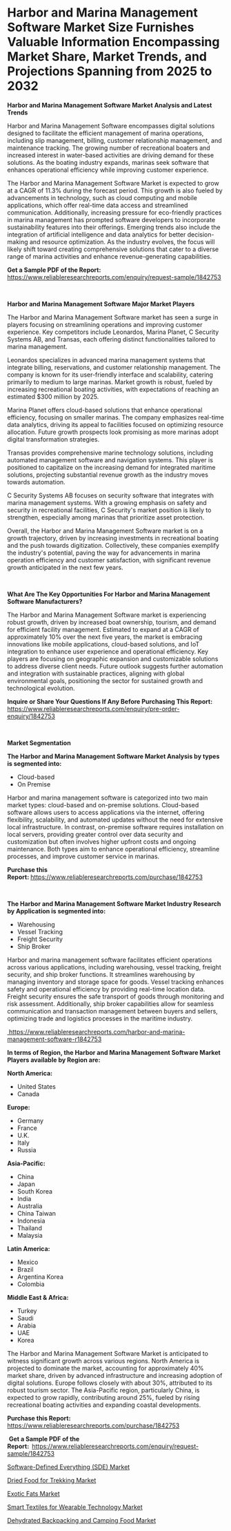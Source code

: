 <p><h1>Harbor and Marina Management Software Market Size Furnishes Valuable Information Encompassing Market Share, Market Trends, and Projections Spanning from 2025 to 2032</h1></p><p><strong>Harbor and Marina Management Software Market Analysis and Latest Trends</strong></p>
<p><p>Harbor and Marina Management Software encompasses digital solutions designed to facilitate the efficient management of marina operations, including slip management, billing, customer relationship management, and maintenance tracking. The growing number of recreational boaters and increased interest in water-based activities are driving demand for these solutions. As the boating industry expands, marinas seek software that enhances operational efficiency while improving customer experience.</p><p>The Harbor and Marina Management Software Market is expected to grow at a CAGR of 11.3% during the forecast period. This growth is also fueled by advancements in technology, such as cloud computing and mobile applications, which offer real-time data access and streamlined communication. Additionally, increasing pressure for eco-friendly practices in marina management has prompted software developers to incorporate sustainability features into their offerings. Emerging trends also include the integration of artificial intelligence and data analytics for better decision-making and resource optimization. As the industry evolves, the focus will likely shift toward creating comprehensive solutions that cater to a diverse range of marina activities and enhance revenue-generating capabilities.</p></p>
<p><strong>Get a Sample PDF of the Report:&nbsp;</strong> <a href="https://www.reliableresearchreports.com/enquiry/request-sample/1842753?utm_campaign=24&utm_medium=2&utm_source=Github&utm_content=ia&utm_term=26032025&utm_id=harbor-and-marina-management-software">https://www.reliableresearchreports.com/enquiry/request-sample/1842753</a></p>
<p>&nbsp;</p>
<p><strong>Harbor and Marina Management Software Major Market Players</strong></p>
<p><p>The Harbor and Marina Management Software market has seen a surge in players focusing on streamlining operations and improving customer experience. Key competitors include Leonardos, Marina Planet, C Security Systems AB, and Transas, each offering distinct functionalities tailored to marina management.</p><p>Leonardos specializes in advanced marina management systems that integrate billing, reservations, and customer relationship management. The company is known for its user-friendly interface and scalability, catering primarily to medium to large marinas. Market growth is robust, fueled by increasing recreational boating activities, with expectations of reaching an estimated $300 million by 2025.</p><p>Marina Planet offers cloud-based solutions that enhance operational efficiency, focusing on smaller marinas. The company emphasizes real-time data analytics, driving its appeal to facilities focused on optimizing resource allocation. Future growth prospects look promising as more marinas adopt digital transformation strategies.</p><p>Transas provides comprehensive marine technology solutions, including automated management software and navigation systems. This player is positioned to capitalize on the increasing demand for integrated maritime solutions, projecting substantial revenue growth as the industry moves towards automation.</p><p>C Security Systems AB focuses on security software that integrates with marina management systems. With a growing emphasis on safety and security in recreational facilities, C Security's market position is likely to strengthen, especially among marinas that prioritize asset protection.</p><p>Overall, the Harbor and Marina Management Software market is on a growth trajectory, driven by increasing investments in recreational boating and the push towards digitization. Collectively, these companies exemplify the industry's potential, paving the way for advancements in marina operation efficiency and customer satisfaction, with significant revenue growth anticipated in the next few years.</p></p>
<p>&nbsp;</p>
<p><strong>What Are The Key Opportunities For Harbor and Marina Management Software Manufacturers?</strong></p>
<p><p>The Harbor and Marina Management Software market is experiencing robust growth, driven by increased boat ownership, tourism, and demand for efficient facility management. Estimated to expand at a CAGR of approximately 10% over the next five years, the market is embracing innovations like mobile applications, cloud-based solutions, and IoT integration to enhance user experience and operational efficiency. Key players are focusing on geographic expansion and customizable solutions to address diverse client needs. Future outlook suggests further automation and integration with sustainable practices, aligning with global environmental goals, positioning the sector for sustained growth and technological evolution.</p></p>
<p><strong>Inquire or Share Your Questions If Any Before Purchasing This Report:</strong> <a href="https://www.reliableresearchreports.com/enquiry/pre-order-enquiry/1842753?utm_campaign=24&utm_medium=2&utm_source=Github&utm_content=ia&utm_term=26032025&utm_id=harbor-and-marina-management-software">https://www.reliableresearchreports.com/enquiry/pre-order-enquiry/1842753</a></p>
<p>&nbsp;</p>
<p><strong>Market Segmentation</strong></p>
<p><strong>The Harbor and Marina Management Software Market Analysis by types is segmented into:</strong></p>
<p><ul><li>Cloud-based</li><li>On Premise</li></ul></p>
<p><p>Harbor and marina management software is categorized into two main market types: cloud-based and on-premise solutions. Cloud-based software allows users to access applications via the internet, offering flexibility, scalability, and automated updates without the need for extensive local infrastructure. In contrast, on-premise software requires installation on local servers, providing greater control over data security and customization but often involves higher upfront costs and ongoing maintenance. Both types aim to enhance operational efficiency, streamline processes, and improve customer service in marinas.</p></p>
<p><strong>Purchase this Report:&nbsp;</strong><a href="https://www.reliableresearchreports.com/purchase/1842753?utm_campaign=24&utm_medium=2&utm_source=Github&utm_content=ia&utm_term=26032025&utm_id=harbor-and-marina-management-software">https://www.reliableresearchreports.com/purchase/1842753</a></p>
<p>&nbsp;</p>
<p><strong>The Harbor and Marina Management Software Market Industry Research by Application is segmented into:</strong></p>
<p><ul><li>Warehousing</li><li>Vessel Tracking</li><li>Freight Security</li><li>Ship Broker</li></ul></p>
<p><p>Harbor and marina management software facilitates efficient operations across various applications, including warehousing, vessel tracking, freight security, and ship broker functions. It streamlines warehousing by managing inventory and storage space for goods. Vessel tracking enhances safety and operational efficiency by providing real-time location data. Freight security ensures the safe transport of goods through monitoring and risk assessment. Additionally, ship broker capabilities allow for seamless communication and transaction management between buyers and sellers, optimizing trade and logistics processes in the maritime industry.</p></p>
<p><a href="https://www.reliableresearchreports.com/harbor-and-marina-management-software-r1842753?utm_campaign=24&utm_medium=2&utm_source=Github&utm_content=ia&utm_term=26032025&utm_id=harbor-and-marina-management-software">&nbsp;https://www.reliableresearchreports.com/harbor-and-marina-management-software-r1842753</a></p>
<p><strong>In terms of Region, the Harbor and Marina Management Software Market Players available by Region are:</strong></p>
<p>
    <p> <strong> North America: </strong>
        <ul>
            <li>United States</li>
            <li>Canada</li>
        </ul>
        </p> 
    <p> <strong> Europe: </strong>
        <ul>
            <li>Germany</li>
            <li>France</li>
            <li>U.K.</li>
            <li>Italy</li>
            <li>Russia</li>
        </ul>
        </p> 
    <p> <strong> Asia-Pacific: </strong>
        <ul>
            <li>China</li>
            <li>Japan</li>
            <li>South Korea</li>
            <li>India</li>
            <li>Australia</li>
            <li>China Taiwan</li>
            <li>Indonesia</li>
            <li>Thailand</li>
            <li>Malaysia</li>
        </ul>
        </p> 
    <p> <strong> Latin America: </strong>
        <ul>
            <li>Mexico</li>
            <li>Brazil</li>
            <li>Argentina Korea</li>
            <li>Colombia</li>
        </ul>
        </p> 
    <p> <strong> Middle East & Africa: </strong>
        <ul>
            <li>Turkey</li>
            <li>Saudi</li>
            <li>Arabia</li>
            <li>UAE</li>
            <li>Korea</li>
        </ul>
    </p>
    </p>
<p><p>The Harbor and Marina Management Software Market is anticipated to witness significant growth across various regions. North America is projected to dominate the market, accounting for approximately 40% market share, driven by advanced infrastructure and increasing adoption of digital solutions. Europe follows closely with about 30%, attributed to its robust tourism sector. The Asia-Pacific region, particularly China, is expected to grow rapidly, contributing around 25%, fueled by rising recreational boating activities and expanding coastal developments.</p></p>
<p><strong>Purchase this Report: </strong><a href="https://www.reliableresearchreports.com/purchase/1842753?utm_campaign=24&utm_medium=2&utm_source=Github&utm_content=ia&utm_term=26032025&utm_id=harbor-and-marina-management-software">https://www.reliableresearchreports.com/purchase/1842753</a></p>
<p>&nbsp;<strong>Get a Sample PDF of the Report:&nbsp;&nbsp;</strong><a href="https://www.reliableresearchreports.com/enquiry/request-sample/1842753?utm_campaign=24&utm_medium=2&utm_source=Github&utm_content=ia&utm_term=26032025&utm_id=harbor-and-marina-management-software">https://www.reliableresearchreports.com/enquiry/request-sample/1842753</a></p>
<p><strong></strong></p>
<p><p><a href="https://github.com/swaftaenglem/Market-Research-Report-List-1/blob/main/software-defined-everything-sde-market.md?utm_campaign=24&utm_medium=2&utm_source=Github&utm_content=ia&utm_term=26032025&utm_id=harbor-and-marina-management-software">Software-Defined Everything (SDE) Market</a></p><p><a href="https://github.com/bichukapac/Market-Research-Report-List-1/blob/main/dried-food-for-trekking-market.md?utm_campaign=24&utm_medium=2&utm_source=Github&utm_content=ia&utm_term=26032025&utm_id=harbor-and-marina-management-software">Dried Food for Trekking Market</a></p><p><a href="https://github.com/ayondaylos/Market-Research-Report-List-1/blob/main/exotic-fats-market.md?utm_campaign=24&utm_medium=2&utm_source=Github&utm_content=ia&utm_term=26032025&utm_id=harbor-and-marina-management-software">Exotic Fats Market</a></p><p><a href="https://github.com/gassmkalay/Market-Research-Report-List-1/blob/main/smart-textiles-for-wearable-technology-market.md?utm_campaign=24&utm_medium=2&utm_source=Github&utm_content=ia&utm_term=26032025&utm_id=harbor-and-marina-management-software">Smart Textiles for Wearable Technology Market</a></p><p><a href="https://github.com/laveeasaadrh/Market-Research-Report-List-1/blob/main/dehydrated-backpacking-and-camping-food-market.md?utm_campaign=24&utm_medium=2&utm_source=Github&utm_content=ia&utm_term=26032025&utm_id=harbor-and-marina-management-software">Dehydrated Backpacking and Camping Food Market</a></p></p>